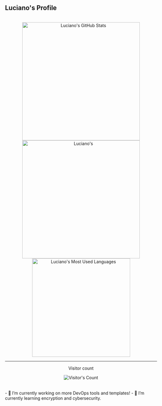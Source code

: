 ## Luciano's Profile

<br>

<div align=center>
  <img width=390 src="https://github-readme-stats.vercel.app/api?username=lucianosp&theme=transparent&count_private=true&show_icons=true&rank_icon=github&locale=en" alt="Luciano's GitHub Stats" />
  <br>
  <img width=390 src="https://github-readme-streak-stats.herokuapp.com/?user=lucianosp&theme=transparent&count_private=true&border_radius=10&locale=en" alt="Luciano's" />
  <br>
  <img width=325 src="https://github-readme-stats.vercel.app/api/top-langs?username=lucianosp&theme=transparent&layout=donut&hide=css&langs_count=8&border_radius=10&show_icons=true&locale=en" alt="Luciano's Most Used Languages" />
</div>

<hr>

<div align="center"> 
  <p>Visitor count</p>
  <img src="https://profile-counter.glitch.me/lucianosp/count.svg" alt="Visitor's Count" />
</div>
<br>
<br>
- 🔭 I’m currently working on more DevOps tools and templates!
- 🌱 I’m currently learning encryption and cybersecurity.
